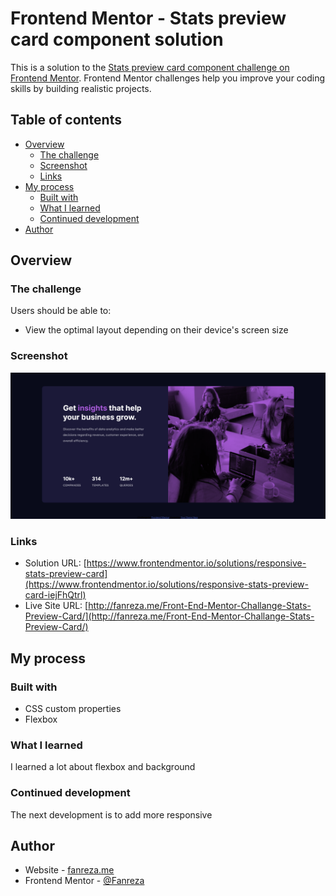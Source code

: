 
# Frontend Mentor - Stats preview card component solution

This is a solution to the [Stats preview card component challenge on Frontend Mentor](https://www.frontendmentor.io/challenges/stats-preview-card-component-8JqbgoU62). Frontend Mentor challenges help you improve your coding skills by building realistic projects. 

## Table of contents

- [Overview](#overview)
  - [The challenge](#the-challenge)
  - [Screenshot](#screenshot)
  - [Links](#links)
- [My process](#my-process)
  - [Built with](#built-with)
  - [What I learned](#what-i-learned)
  - [Continued development](#continued-development)
- [Author](#author)

## Overview

### The challenge

Users should be able to:

- View the optimal layout depending on their device's screen size

### Screenshot

![](design/Screenshot.png)


### Links

- Solution URL: [https://www.frontendmentor.io/solutions/responsive-stats-preview-card](https://www.frontendmentor.io/solutions/responsive-stats-preview-card-iejFhQtrl)
- Live Site URL: [http://fanreza.me/Front-End-Mentor-Challange-Stats-Preview-Card/](http://fanreza.me/Front-End-Mentor-Challange-Stats-Preview-Card/)

## My process

### Built with

- CSS custom properties
- Flexbox

### What I learned

I learned a lot about flexbox and background

### Continued development

The next development is to add more responsive


## Author

- Website - [fanreza.me](https://fanreza.me/)
- Frontend Mentor - [@Fanreza](https://www.frontendmentor.io/profile/Fanreza)



